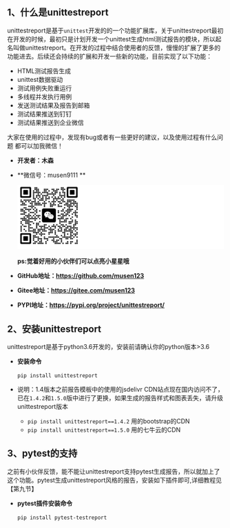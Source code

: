 #

##  1、什么是unittestreport

unittestreport是基于`unittest`开发的的一个功能扩展库，关于unittestreport最初在开发的时候，最初只是计划开发一个unittest生成html测试报告的模块，所以起名叫做unittestreport。在开发的过程中结合使用者的反馈，慢慢的扩展了更多的功能进去。后续还会持续的扩展和开发一些新的功能，目前实现了以下功能：

- HTML测试报告生成
- unittest数据驱动
- 测试用例失败重运行
- 多线程并发执行用例
- 发送测试结果及报告到邮箱
- 测试结果推送到钉钉
- 测试结果推送到企业微信

大家在使用的过程中，发现有bug或者有一些更好的建议，以及使用过程有什么问题 都可以加我微信！

- **开发者：木森**

- **微信号：musen9111 **

    ![1615966527541](.\img\wx.jpg)  
    
    **ps:觉着好用的小伙伴们可以点亮小星星哦**
    
- **GitHub地址：https://github.com/musen123**

- **Gitee地址：https://gitee.com/musen123**

- **PYPI地址：https://pypi.org/project/unittestreport/**

## 2、安装unittestreport

unittestreport是基于python3.6开发的，安装前请确认你的python版本>3.6

- **安装命令**

    `pip install unittestreport`

- 说明：1.4版本之前报告模板中的使用的jsdelivr CDN站点现在国内访问不了，已在`1.4.2`和`1.5.0`版中进行了更换，如果生成的报告样式和图表丢失，请升级unittestreport版本
    - `pip install unittestreport==1.4.2`  用的bootstrap的CDN
    - `pip install unittestreport==1.5.0`  用的七牛云的CDN


## 3、pytest的支持

之前有小伙伴反馈，能不能让unittestreport支持pytest生成报告，所以就加上了这个功能。pytest生成unittestreport风格的报告，安装如下插件即可,详细教程见【第九节】

- **pytest插件安装命令**

    `pip install pytest-testreport`



​    

